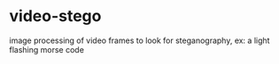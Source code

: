 # video-stego
image processing of video frames to look for steganography, ex: a light flashing morse code
